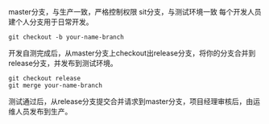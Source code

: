 master分支，与生产一致，严格控制权限
sit分支，与测试环境一致
每个开发人员建个人分支用于日常开发。

```
git checkout -b your-name-branch
```

开发自测完成后，从master分支上checkout出release分支，将你的分支合并到release分支，并发布到测试环境。

```
git checkout release
git merge your-name-branch
```

测试通过后，从release分支提交合并请求到master分支，项目经理审核后，由运维人员发布到生产。